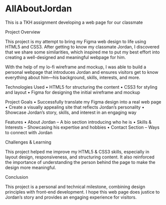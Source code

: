 # AllAboutJordan
This is a TKH assignment developing a web page for our classmate

Project Overview

This project is my attempt to bring my Figma web design to life using HTML5 and CSS3. After getting to know my classmate Jordan, I discovered that we share some similarities, which inspired me to put my best effort into creating a well-designed and meaningful webpage for him.

With the help of my lo-fi wireframe and mockup, I was able to build a personal webpage that introduces Jordan and ensures visitors get to know everything about him—his background, skills, interests, and more.

Technologies Used
	•	HTML5 for structuring the content
	•	CSS3 for styling and layout
	•	Figma for designing the initial wireframe and mockup

Project Goals
	•	Successfully translate my Figma design into a real web page
	•	Create a visually appealing site that reflects Jordan’s personality
	•	Showcase Jordan’s story, skills, and interest in an engaging way

Features
	•	About Jordan – A bio section introducing who he is
	•	Skills & Interests – Showcasing his expertise and hobbies
	•	Contact Section – Ways to connect with Jordan

Challenges & Learning

This project helped me improve my HTML5 & CSS3 skills, especially in layout design, responsiveness, and structuring content. It also reinforced the importance of understanding the person behind the page to make the design more meaningful.

Conclusion

This project is a personal and technical milestone, combining design principles with front-end development. I hope this web page does justice to Jordan’s story and provides an engaging experience for visitors.

